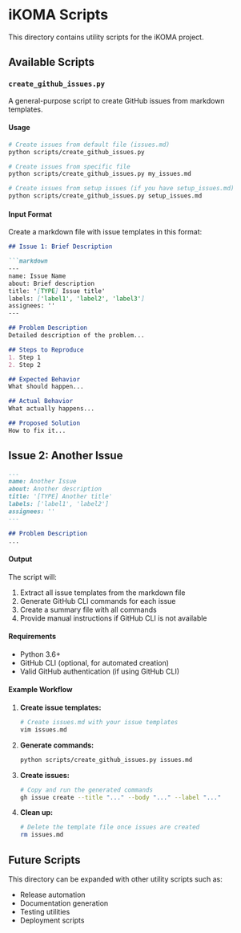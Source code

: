 # iKOMA Scripts

This directory contains utility scripts for the iKOMA project.

## Available Scripts

### `create_github_issues.py`

A general-purpose script to create GitHub issues from markdown templates.

#### Usage

```bash
# Create issues from default file (issues.md)
python scripts/create_github_issues.py

# Create issues from specific file
python scripts/create_github_issues.py my_issues.md

# Create issues from setup issues (if you have setup_issues.md)
python scripts/create_github_issues.py setup_issues.md
```

#### Input Format

Create a markdown file with issue templates in this format:

```markdown
## Issue 1: Brief Description

```markdown
---
name: Issue Name
about: Brief description
title: '[TYPE] Issue title'
labels: ['label1', 'label2', 'label3']
assignees: ''
---

## Problem Description
Detailed description of the problem...

## Steps to Reproduce
1. Step 1
2. Step 2

## Expected Behavior
What should happen...

## Actual Behavior
What actually happens...

## Proposed Solution
How to fix it...
```

## Issue 2: Another Issue

```markdown
---
name: Another Issue
about: Another description
title: '[TYPE] Another title'
labels: ['label1', 'label2']
assignees: ''
---

## Problem Description
...
```

#### Output

The script will:
1. Extract all issue templates from the markdown file
2. Generate GitHub CLI commands for each issue
3. Create a summary file with all commands
4. Provide manual instructions if GitHub CLI is not available

#### Requirements

- Python 3.6+
- GitHub CLI (optional, for automated creation)
- Valid GitHub authentication (if using GitHub CLI)

#### Example Workflow

1. **Create issue templates:**
   ```bash
   # Create issues.md with your issue templates
   vim issues.md
   ```

2. **Generate commands:**
   ```bash
   python scripts/create_github_issues.py issues.md
   ```

3. **Create issues:**
   ```bash
   # Copy and run the generated commands
   gh issue create --title "..." --body "..." --label "..."
   ```

4. **Clean up:**
   ```bash
   # Delete the template file once issues are created
   rm issues.md
   ```

## Future Scripts

This directory can be expanded with other utility scripts such as:
- Release automation
- Documentation generation
- Testing utilities
- Deployment scripts 